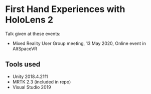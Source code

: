 # First Hand Experiences with HoloLens 2

Talk given at these events:
  * Mixed Reality User Group meeting, 13 May 2020, Online event in AltSpaceVR

## Tools used
  * Unity 2018.4.21f1
  * MRTK 2.3 (included in repo)
  * Visual Studio 2019
